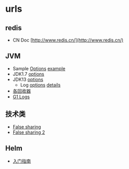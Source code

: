 # urls

## redis

* CN Doc [http://www.redis.cn/](http://www.redis.cn/)

## JVM

* Sample [Options](https://www.cnblogs.com/qlqwjy/p/8037797.html) [example](https://blog.csdn.net/qq_35901087/article/details/89361803)
* JDK1.7 [options](https://www.oracle.com/technetwork/java/javase/tech/vmoptions-jsp-140102.html#Options)
* JDK13 [options](https://docs.oracle.com/en/java/javase/13/vm/index.html)
  * Log [options](https://docs.oracle.com/en/java/javase/13/jrockit-hotspot/logging.html#GUID-962A4EDC-33DE-4D8B-A00D-C76EDFDD2C9B) [details](https://docs.oracle.com/en/java/javase/13/docs/specs/man/java.html#enable-logging-with-the-jvm-unified-logging-framework)
* [各回收器](https://blog.csdn.net/leo187/article/details/88920036)
* [G1 Logs](https://blogs.oracle.com/poonam/understanding-g1-gc-logs)



## 技术类

* [False sharing](https://www.cnblogs.com/cyfonly/p/5800758.html) 
* [False sharing 2](https://zhuanlan.zhihu.com/p/21355046)

## Helm

* [入门指南](https://www.hi-linux.com/posts/21466.html)

